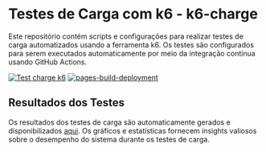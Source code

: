 # Testes de Carga com k6 - k6-charge

Este repositório contém scripts e configurações para realizar testes de carga automatizados usando a ferramenta k6. Os testes são configurados para serem executados automaticamente por meio da integração contínua usando GitHub Actions.

[![Test charge k6](https://github.com/Estima01/k6-charge/actions/workflows/charge_test.yml/badge.svg?branch=main)](https://github.com/Estima01/k6-charge/actions/workflows/charge_test.yml)
[![pages-build-deployment](https://github.com/Estima01/k6-charge/actions/workflows/pages/pages-build-deployment/badge.svg?branch=main&event=page_build)](https://github.com/Estima01/k6-charge/actions/workflows/pages/pages-build-deployment)

## Resultados dos Testes

Os resultados dos testes de carga são automaticamente gerados e disponibilizados [aqui](https://github.com/Estima01/k6-charge/actions/workflows/pages/pages-build-deployment). Os gráficos e estatísticas fornecem insights valiosos sobre o desempenho do sistema durante os testes de carga.


